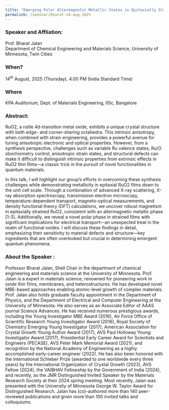 ```yaml
---
title: "Emerging Polar Altermagnetic Metallic States in Epitaxially Strained RuO2 Film (14/08/25)"
permalink: /seminar/bharat-14-aug-2025
---
```

### Speaker and Affliation:
Prof. Bharat Jalan<br>
Department of Chemical Engineering and Materials Science, University of Minnesota, Twin Cities

### When?
14<sup>th</sup> August, 2025 (Thursday), 4.00 PM (India Standard Time)

### Where
KPA Auditorium, Dept. of Materials Engineering, IISc, Bangalore

### Abstract:  
RuO2, a rutile 4d-transition metal oxide, exhibits a unique crystal structure with both edge- and corner-sharing octahedra. This intrinsic anisotropy, when combined with strain engineering, provides a powerful avenue for tuning anisotropic electronic and optical properties. However, from a synthesis perspective, challenges such as variable Ru valence states, Ru/O stoichiometry control, anisotropic strain states, and structural defects can make it difficult to distinguish intrinsic properties from extrinsic effects in RuO2 thin films—a classic trick in the pursuit of novel functionalities in quantum materials.
 
In this talk, I will highlight our group’s efforts in overcoming these synthesis challenges while demonstrating metallicity in epitaxial RuO2 films down to the unit cell scale. Through a combination of advanced X-ray scattering, X-ray absorption spectroscopy, transmission electron microscopy, temperature-dependent transport, magneto-optical measurements, and density functional theory (DFT) calculations, we uncover robust magnetism in epitaxially strained RuO2, consistent with an altermagnetic metallic phase [1-3]. Additionally, we reveal a novel polar phase in strained films with significant implications for electrical transport—an unexpected treat in the realm of functional oxides. I will discuss these findings in detail, emphasizing their sensitivity to material defects and structure—key ingredients that are often overlooked but crucial in determining emergent quantum phenomena.
 

### About the Speaker : 

Professor Bharat Jalan, Shell Chair in the department of chemical engineering and materials science at the University of Minnesota. Prof. Jalan is a expert in materials science, renowned for pioneering work in oxide thin films, membranes, and heterostructures. He has developed novel MBE-based approaches enabling atomic-level growth of complex materials. Prof. Jalan also holds graduate faculty appointment in the Department of Physics, and the Department of Electrical and Computer Engineering at the University of Minnesota. He also serves as an Associate Editor of AAAS journal Science Advances. He has received numerous prestigious awards, including the Young Investigator MBE Award (2016), Air Force Office of Scientific Research Young Investigator Award (2016), Royal Society of Chemistry Emerging Young Investigator (2017), American Association for Crystal Growth Young Author Award (2017), AVS Paul Holloway Young Investigator Award (2017), Presidential Early Career Award for Scientists and Engineers (PECASE), AVS Peter Mark Memorial Award (2021), and recognition by the National Academy of Engineering as a highly accomplished early-career engineer (2022). He has also been honored with the international Schieber Prize (awarded to one worldwide every three years) by the International Organization of Crystal Growth (2023), AVS Fellow (2024), the VAIBHAV Fellowship by the Government of India (2024), and recently, as the JMR Distinguished Invited Speaker by the Materials Research Society at their 2024 spring meeting. Most recently, Jalan was presented with the University of Minnesota George W. Taylor Award for Distinguished Research. Jalan has (co)-authored more than 140 peer-reviewed publications and given more than 100 invited talks and colloquiums.